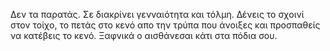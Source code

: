 Δεν τα παρατάς. Σε διακρίνει γενναιότητα και τόλμη.
Δένεις το σχοινί στον τοίχο, το πετάς
στο κενό απο την τρύπα που άνοιξες και προσπαθείς να κατέβεις το κενό.
Ξαφνικά ο αισθάνεσαι κάτι στα πόδια σου.

